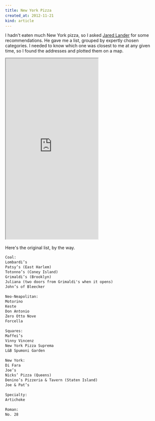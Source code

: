 ```yaml
---
title: New York Pizza
created_at: 2012-11-21
kind: article
---
```

I hadn't eaten much New York pizza, so I asked
[Jared Lander](http://www.jaredlander.com) for some recommendations. He gave me
a list, grouped by expertly chosen categories. I needed to know which one was
closest to me at any given time, so I found the addresses and plotted them on a map.

<iframe src='https://tlevine.cartodb.com/tables/new_york_pizza/embed_map' height="589px">
  <img src='preview.png' alt = 'A preview of the map'>
</iframe>

Here's the original list, by the way.

    Coal:
    Lombardi’s
    Patsy’s (East Harlem)
    Totonno’s (Coney Island)
    Grimaldi’s (Brooklyn)
    Juliana (two doors from Grimaldi's when it opens)
    John’s of Bleecker
  
    Neo-Neapolitan:
    Motorino
    Keste
    Don Antonio
    Zero Otto Nove
    Forcella
  
    Squares:
    Maffei’s
    Vinny Vincenz
    New York Pizza Suprema
    L&B Spumoni Garden
  
    New York:
    Di Fara
    Joe’s
    Nicks’ Pizza (Queens)
    Denino’s Pizzeria & Tavern (Staten Island)
    Joe & Pat’s
  
    Specialty:
    Artichoke
  
    Roman:
    No. 28
